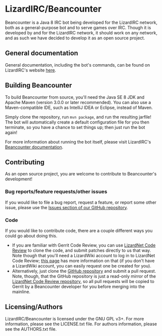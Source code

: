 # LizardIRC/Beancounter

Beancounter is a Java 8 IRC bot being developed for the LizardIRC network, both as a general-purpose bot and to serve
games over IRC.  Though it is developed by and for the LizardIRC network, it should work on any network, and as such
we have decided to develop it as an open source project.

## General documentation
General documentation, including the bot's commands, can be found on LizardIRC's website [here][lizardirc-beancounter].

## Building Beancounter
To build Beancounter from source, you'll need the Java SE 8 JDK and Apache Maven (version 3.0.0 or later recommended).
You can also use a Maven-compatible IDE, such as IntelliJ IDEA or Eclipse, instead of Maven.

Simply clone the repository, run `mvn package`, and run the resulting jarfile!  The bot will automatically create a
default configuration file for you then terminate, so you have a chance to set things up; then just run the bot again!

For more information about running the bot itself, please visit LizardIRC's [Beancounter
documentation][lizardirc-beancounter].

## Contributing
As an open source project, you are welcome to contribute to Beancounter's development!

### Bug reports/feature requests/other issues
If you would like to file a bug report, request a feature, or report some other issue, please use the [Issues section
of our GitHub repository][github-issues].

### Code
If you would like to contribute code, there are a couple different ways you could go about doing this.

* If you are familiar with Gerrit Code Review, you can use [LizardNet Code Review][lizardnet-code-review] to clone
  the code, and submit patches directly to us that way.  Note though that you'll need a LizardWiki account to log in to
  LizardNet Code Review; [this page][lizardnet-code-review-login] has more information on that (if you don't have a
  LizardWiki account, you can easily request one be created for you).
* Alternatively, just clone the [GitHub repository][github] and submit a pull request.  Note, though, that the GitHub
  repository is just a read-only mirror of the [LizardNet Code Review repository][lizardnet-repository], so all pull
  requests will be copied to Gerrit by a Beancounter developer for you before merging into the mainline.

## Licensing/Authors
LizardIRC/Beancounter is licensed under the GNU GPL v3+.  For more information, please see the LICENSE.txt file.  For
authors information, please see the AUTHORS.txt file.

[lizardirc-beancounter]: https://www.lizardirc.org/index.php?page=beancounter
[github]: https://github.com/LizardNet/LizardIRC-Beancounter
[github-issues]: https://github.com/LizardNet/LizardIRC-Beancounter/issues
[lizardnet-code-review]: https://gerrit.fastlizard4.org
[lizardnet-repository]: https://git.fastlizard4.org/gitblit/summary/?r=LizardIRC/Beancounter.git
[lizardnet-code-review-login]: https://fastlizard4.org/wiki/LizardNet_Code_Review
